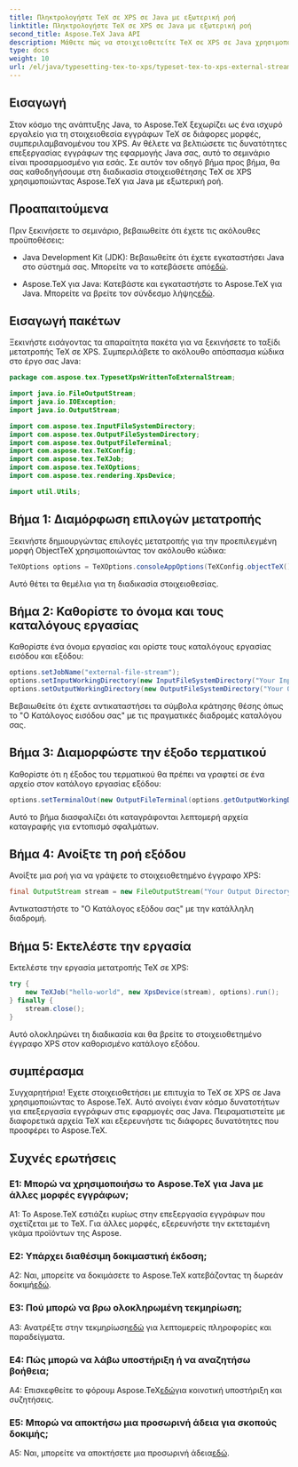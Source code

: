 ```yaml
---
title: Πληκτρολογήστε TeX σε XPS σε Java με εξωτερική ροή
linktitle: Πληκτρολογήστε TeX σε XPS σε Java με εξωτερική ροή
second_title: Aspose.TeX Java API
description: Μάθετε πώς να στοιχειοθετείτε TeX σε XPS σε Java χρησιμοποιώντας το Aspose.TeX. Εξερευνήστε βήμα προς βήμα οδηγίες για απρόσκοπτη επεξεργασία εγγράφων.
type: docs
weight: 10
url: /el/java/typesetting-tex-to-xps/typeset-tex-to-xps-external-stream/
---
```

## Εισαγωγή

Στον κόσμο της ανάπτυξης Java, το Aspose.TeX ξεχωρίζει ως ένα ισχυρό εργαλείο για τη στοιχειοθεσία εγγράφων TeX σε διάφορες μορφές, συμπεριλαμβανομένου του XPS. Αν θέλετε να βελτιώσετε τις δυνατότητες επεξεργασίας εγγράφων της εφαρμογής Java σας, αυτό το σεμινάριο είναι προσαρμοσμένο για εσάς. Σε αυτόν τον οδηγό βήμα προς βήμα, θα σας καθοδηγήσουμε στη διαδικασία στοιχειοθέτησης TeX σε XPS χρησιμοποιώντας Aspose.TeX για Java με εξωτερική ροή.

## Προαπαιτούμενα

Πριν ξεκινήσετε το σεμινάριο, βεβαιωθείτε ότι έχετε τις ακόλουθες προϋποθέσεις:

-  Java Development Kit (JDK): Βεβαιωθείτε ότι έχετε εγκαταστήσει Java στο σύστημά σας. Μπορείτε να το κατεβάσετε από[εδώ](https://www.oracle.com/java/technologies/javase-downloads.html).

-  Aspose.TeX για Java: Κατεβάστε και εγκαταστήστε το Aspose.TeX για Java. Μπορείτε να βρείτε τον σύνδεσμο λήψης[εδώ](https://releases.aspose.com/tex/java/).

## Εισαγωγή πακέτων

Ξεκινήστε εισάγοντας τα απαραίτητα πακέτα για να ξεκινήσετε το ταξίδι μετατροπής TeX σε XPS. Συμπεριλάβετε το ακόλουθο απόσπασμα κώδικα στο έργο σας Java:

```java
package com.aspose.tex.TypesetXpsWrittenToExternalStream;

import java.io.FileOutputStream;
import java.io.IOException;
import java.io.OutputStream;

import com.aspose.tex.InputFileSystemDirectory;
import com.aspose.tex.OutputFileSystemDirectory;
import com.aspose.tex.OutputFileTerminal;
import com.aspose.tex.TeXConfig;
import com.aspose.tex.TeXJob;
import com.aspose.tex.TeXOptions;
import com.aspose.tex.rendering.XpsDevice;

import util.Utils;
```

## Βήμα 1: Διαμόρφωση επιλογών μετατροπής

Ξεκινήστε δημιουργώντας επιλογές μετατροπής για την προεπιλεγμένη μορφή ObjectTeX χρησιμοποιώντας τον ακόλουθο κώδικα:

```java
TeXOptions options = TeXOptions.consoleAppOptions(TeXConfig.objectTeX());
```

Αυτό θέτει τα θεμέλια για τη διαδικασία στοιχειοθεσίας.

## Βήμα 2: Καθορίστε το όνομα και τους καταλόγους εργασίας

Καθορίστε ένα όνομα εργασίας και ορίστε τους καταλόγους εργασίας εισόδου και εξόδου:

```java
options.setJobName("external-file-stream");
options.setInputWorkingDirectory(new InputFileSystemDirectory("Your Input Directory"));
options.setOutputWorkingDirectory(new OutputFileSystemDirectory("Your Output Directory"));
```

Βεβαιωθείτε ότι έχετε αντικαταστήσει τα σύμβολα κράτησης θέσης όπως το "Ο Κατάλογος εισόδου σας" με τις πραγματικές διαδρομές καταλόγου σας.

## Βήμα 3: Διαμορφώστε την έξοδο τερματικού

Καθορίστε ότι η έξοδος του τερματικού θα πρέπει να γραφτεί σε ένα αρχείο στον κατάλογο εργασίας εξόδου:

```java
options.setTerminalOut(new OutputFileTerminal(options.getOutputWorkingDirectory()));
```

Αυτό το βήμα διασφαλίζει ότι καταγράφονται λεπτομερή αρχεία καταγραφής για εντοπισμό σφαλμάτων.

## Βήμα 4: Ανοίξτε τη ροή εξόδου

Ανοίξτε μια ροή για να γράψετε το στοιχειοθετημένο έγγραφο XPS:

```java
final OutputStream stream = new FileOutputStream("Your Output Directory" + options.getJobName() + ".xps");
```

Αντικαταστήστε το "Ο Κατάλογος εξόδου σας" με την κατάλληλη διαδρομή.

## Βήμα 5: Εκτελέστε την εργασία

Εκτελέστε την εργασία μετατροπής TeX σε XPS:

```java
try {
    new TeXJob("hello-world", new XpsDevice(stream), options).run();
} finally {
    stream.close();
}
```

Αυτό ολοκληρώνει τη διαδικασία και θα βρείτε το στοιχειοθετημένο έγγραφο XPS στον καθορισμένο κατάλογο εξόδου.

## συμπέρασμα

Συγχαρητήρια! Έχετε στοιχειοθετήσει με επιτυχία το TeX σε XPS σε Java χρησιμοποιώντας το Aspose.TeX. Αυτό ανοίγει έναν κόσμο δυνατοτήτων για επεξεργασία εγγράφων στις εφαρμογές σας Java. Πειραματιστείτε με διαφορετικά αρχεία TeX και εξερευνήστε τις διάφορες δυνατότητες που προσφέρει το Aspose.TeX.

## Συχνές ερωτήσεις

### Ε1: Μπορώ να χρησιμοποιήσω το Aspose.TeX για Java με άλλες μορφές εγγράφων;

A1: Το Aspose.TeX εστιάζει κυρίως στην επεξεργασία εγγράφων που σχετίζεται με το TeX. Για άλλες μορφές, εξερευνήστε την εκτεταμένη γκάμα προϊόντων της Aspose.

### Ε2: Υπάρχει διαθέσιμη δοκιμαστική έκδοση;

 A2: Ναι, μπορείτε να δοκιμάσετε το Aspose.TeX κατεβάζοντας τη δωρεάν δοκιμή[εδώ](https://releases.aspose.com/).

### Ε3: Πού μπορώ να βρω ολοκληρωμένη τεκμηρίωση;

 A3: Ανατρέξτε στην τεκμηρίωση[εδώ](https://reference.aspose.com/tex/java/) για λεπτομερείς πληροφορίες και παραδείγματα.

### Ε4: Πώς μπορώ να λάβω υποστήριξη ή να αναζητήσω βοήθεια;

 A4: Επισκεφθείτε το φόρουμ Aspose.TeX[εδώ](https://forum.aspose.com/c/tex/47)για κοινοτική υποστήριξη και συζητήσεις.

### Ε5: Μπορώ να αποκτήσω μια προσωρινή άδεια για σκοπούς δοκιμής;

 A5: Ναι, μπορείτε να αποκτήσετε μια προσωρινή άδεια[εδώ](https://purchase.aspose.com/temporary-license/).